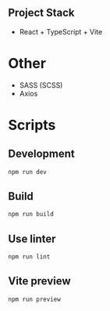 ## Project Stack
- React + TypeScript + Vite

# Other
- SASS (SCSS)
- Axios

# Scripts

## Development
```bash
npm run dev
```
## Build
```bash
npm run build
```
## Use linter
```bash
npm run lint
```
## Vite preview
```bash
npm run preview
```
